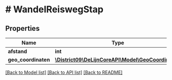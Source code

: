 # # WandelReiswegStap

## Properties

Name | Type | Description | Notes
------------ | ------------- | ------------- | -------------
**afstand** | **int** |  | [optional]
**geo_coordinaten** | [**\District09\DeLijnCoreAPI\Model\GeoCoordinaat[]**](GeoCoordinaat.md) |  | [optional]

[[Back to Model list]](../../README.md#models) [[Back to API list]](../../README.md#endpoints) [[Back to README]](../../README.md)
